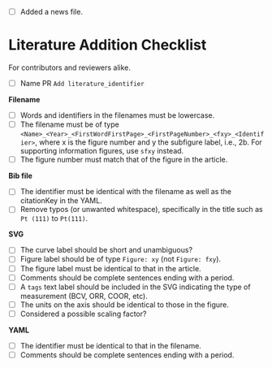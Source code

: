 
- [ ] Added a news file.

# Literature Addition Checklist <!-- (delete section if not applicable) -->

For contributors and reviewers alike.

- [ ] Name PR `Add literature_identifier`

**Filename**

- [ ] Words and identifiers in the filenames must be lowercase.
- [ ] The filename must be of type `<Name>_<Year>_<FirstWordFirstPage>_<FirstPageNumber>_<fxy>_<Identifier>`, where x is the figure number and y the subfigure label, i.e., 2b. For supporting information figures, use `sfxy` instead.
- [ ] The figure number must match that of the figure in the article.

**Bib file**

- [ ] The identifier must be identical with the filename as well as the citationKey in the YAML.
- [ ] Remove typos (or unwanted whitespace), specifically in the title such as `Pt (111)` to `Pt(111)`.

**SVG**

- [ ] The curve label should be short and unambiguous?
- [ ] Figure label should be of type `Figure: xy` (not `Figure: fxy`).
- [ ] The figure label must be identical to that in the article.
- [ ] Comments should be complete sentences ending with a period.
- [ ] A `tags` text label should be included in the SVG indicating the type of measurement (BCV, ORR, COOR, etc).
- [ ] The units on the axis should be identical to those in the figure.
- [ ] Considered a possible scaling factor?

**YAML**

- [ ] The identifier must be identical to that in the filename.
- [ ] Comments should be complete sentences ending with a period.
